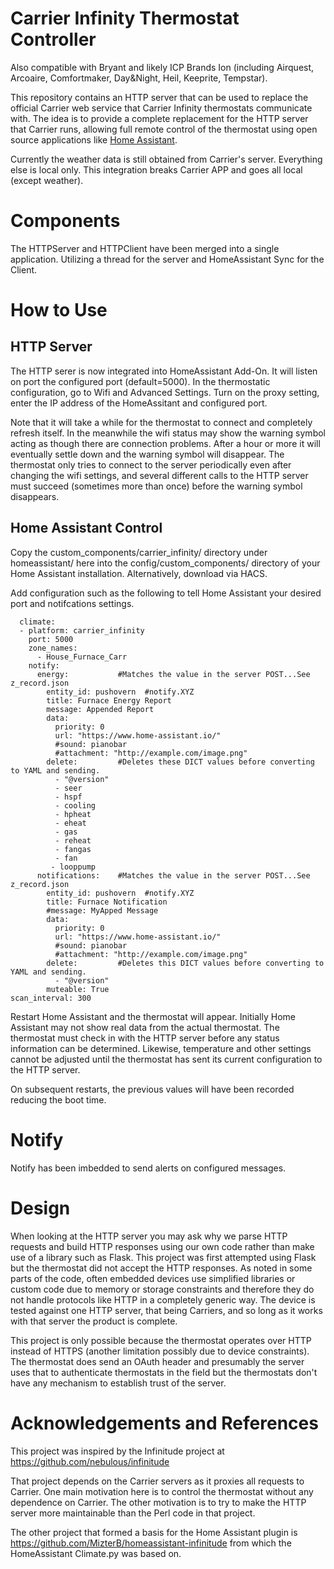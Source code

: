# Carrier Infinity Thermostat Controller

Also compatible with Bryant and likely ICP Brands Ion (including Airquest, Arcoaire, 
Comfortmaker, Day&Night, Heil, Keeprite, Tempstar).

This repository contains an HTTP server that can be used to replace the official
Carrier web service that Carrier Infinity thermostats communicate with.  The
idea is to provide a complete replacement for the HTTP server that Carrier runs,
allowing full remote control of the thermostat using open source applications like
[Home Assistant](https://www.home-assistant.io/).

Currently the weather data is still obtained from Carrier's server. Everything else
is local only. This integration breaks Carrier APP and goes all local (except weather).

# Components

The HTTPServer and HTTPClient have been merged into a single application. Utilizing a 
thread for the server and HomeAssistant Sync for the Client.

# How to Use

## HTTP Server

The HTTP serer is now integrated into HomeAssistant Add-On. It will listen on 
port the configured port (default=5000).  In the thermostatic configuration, 
go to Wifi and Advanced Settings. Turn on the proxy setting, enter the IP address 
of the HomeAssitant and configured port.

Note that it will take a while for the thermostat to connect
and completely refresh itself.  In the meanwhile the wifi status may show the
warning symbol acting as though there are connection problems.  After a hour
or more it will eventually settle down and the warning symbol will disappear.
The thermostat only tries to connect to the server periodically even after
changing the wifi settings, and several different calls to the HTTP server
must succeed (sometimes more than once) before the warning symbol disappears.

## Home Assistant Control

Copy the custom_components/carrier_infinity/ directory under homeassistant/ 
here into the config/custom_components/ directory of your Home Assistant 
installation. Alternatively, download via HACS.

Add configuration such as the following to tell Home Assistant your desired port
and notifcations settings.

      climate:
      - platform: carrier_infinity
        port: 5000
        zone_names:
          - House_Furnace_Carr
        notify:
          energy:           #Matches the value in the server POST...See z_record.json
            entity_id: pushovern  #notify.XYZ
            title: Furnace Energy Report
            message: Appended Report
            data:
              priority: 0
              url: "https://www.home-assistant.io/"
              #sound: pianobar
              #attachment: "http://example.com/image.png"
            delete:         #Deletes these DICT values before converting to YAML and sending.
              - "@version"
              - seer
              - hspf
              - cooling
              - hpheat
              - eheat
              - gas
              - reheat
              - fangas
              - fan
             - looppump
          notifications:    #Matches the value in the server POST...See z_record.json
            entity_id: pushovern  #notify.XYZ
            title: Furnace Notification
            #message: MyApped Message
            data:
              priority: 0
              url: "https://www.home-assistant.io/"
              #sound: pianobar
              #attachment: "http://example.com/image.png"
            delete:         #Deletes this DICT values before converting to YAML and sending.
              - "@version"
            muteable: True
    scan_interval: 300

Restart Home Assistant and the thermostat will appear.  Initially Home Assistant
may not show real data from the actual thermostat.  The thermostat must check in
with the HTTP server before any status information can be determined.  Likewise,
temperature and other settings cannot be adjusted until the thermostat has sent
its current configuration to the HTTP server.

On subsequent restarts, the previous values will have been recorded reducing the 
boot time.

# Notify

Notify has been imbedded to send alerts on configured messages.

# Design

When looking at the HTTP server you may ask why we parse HTTP requests and build
HTTP responses using our own code rather than make use of a library such as Flask.
This project was first attempted using Flask but the thermostat did not accept
the HTTP responses.  As noted in some parts of the code, often embedded devices
use simplified libraries or custom code due to memory or storage constraints and
therefore they do not handle protocols like HTTP in a completely generic way.
The device is tested against one HTTP server, that being Carriers, and so long
as it works with that server the product is complete.

This project is only possible because the thermostat operates over HTTP instead
of HTTPS (another limitation possibly due to device constraints).  The thermostat
does send an OAuth header and presumably the server uses that to authenticate
thermostats in the field but the thermostats don't have any mechanism to
establish trust of the server.

# Acknowledgements and References

This project was inspired by the Infinitude project at
https://github.com/nebulous/infinitude

That project depends on the Carrier servers as it proxies all requests to Carrier.
One main motivation here is to control the thermostat without any dependence on
Carrier.  The other motivation is to try to make the HTTP server more maintainable
than the Perl code in that project.

The other project that formed a basis for the Home Assistant plugin is
https://github.com/MizterB/homeassistant-infinitude from which the HomeAssistant 
Climate.py was based on.
